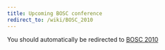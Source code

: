 ```yaml
---
title: Upcoming BOSC conference
redirect_to: /wiki/BOSC_2010
---
```


You should automatically be redirected to [BOSC 2010](/wiki/BOSC_2010)
